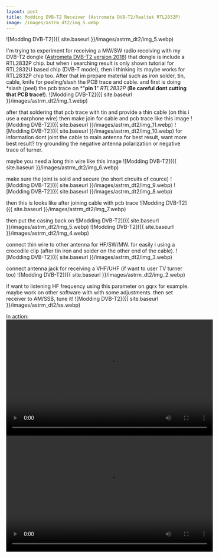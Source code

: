 ```yaml
---
layout: post
title: Modding DVB-T2 Receiver (Astrometa DVB-T2/Realtek RTL2832P)
image: /images/astrm_dt2/img_5.webp
---
```


![Modding DVB-T2]({{ site.baseurl }}/images/astrm_dt2/img_5.webp)

I'm trying to experiment for receiving a MW/SW radio receiving with my DVB-T2 dongle ([Astrometa DVB-T2 version 2018](https://linuxtv.org/wiki/index.php/Astrometa_DVB-T2)) that dongle is include a RTL2832P chip. but when i searching result is only shown tutorial for RTL2832U based chip (DVB-T model), then i thinking its maybe works for RTL2832P chip too. After that im prepare material such as iron solder, tin, cable, knife for peeling/slash the PCB trace and cable. and first is doing *slash (peel) the pcb trace on *"**pin 1**" *RTL2832P* (**Be careful dont cutting that PCB trace!**).
![Modding DVB-T2]({{ site.baseurl }}/images/astrm_dt2/img_1.webp)

after that soldering that pcb trace with tin and provide a thin cable (on this i use a earphone wire) then make join for cable and pcb trace like this image
![Modding DVB-T2]({{ site.baseurl }}/images/astrm_dt2/img_11.webp)
![Modding DVB-T2]({{ site.baseurl }}/images/astrm_dt2/img_10.webp)
for information dont joint the cable to main antenna for best result, want more best result? try grounding the negative antenna polarization or negative trace of turner.

maybe you need a long thin wire like this image
![Modding DVB-T2]({{ site.baseurl }}/images/astrm_dt2/img_6.webp)

make sure the joint is solid and secure (no short circuits of cource)
![Modding DVB-T2]({{ site.baseurl }}/images/astrm_dt2/img_9.webp)
![Modding DVB-T2]({{ site.baseurl }}/images/astrm_dt2/img_8.webp)

then this is looks like after joining cable with pcb trace
![Modding DVB-T2]({{ site.baseurl }}/images/astrm_dt2/img_7.webp)

then put the casing back on
![Modding DVB-T2]({{ site.baseurl }}/images/astrm_dt2/img_5.webp)
![Modding DVB-T2]({{ site.baseurl }}/images/astrm_dt2/img_4.webp)

connect thin wire to other antenna for HF/SW/MW. for easily i using a crocodile clip (after tin iron and solder on the other end of the cable).
![Modding DVB-T2]({{ site.baseurl }}/images/astrm_dt2/img_3.webp)

connect antenna jack for receiving a VHF/UHF (if want to user TV turner too)
![Modding DVB-T2]({{ site.baseurl }}/images/astrm_dt2/img_2.webp)


if want to listening HF frequency using this parameter on gqrx for example. maybe work on other software with with some adjustments. then set receiver to AM/SSB, tune it!
![Modding DVB-T2]({{ site.baseurl }}/images/astrm_dt2/ss.webp)

In action:
<video loading="lazy" width="560" height="315" allow="accelerometer; encrypted-media; gyroscope; picture-in-picture" allowfullscreen src="{{ site.baseurl }}/images/astrm_dt2/video.mp4" controls></video>
<video loading="lazy" width="560" height="315" allow="accelerometer; encrypted-media; gyroscope; picture-in-picture" allowfullscreen src="{{ site.baseurl }}/images/astrm_dt2/video2.mp4" controls></video>
